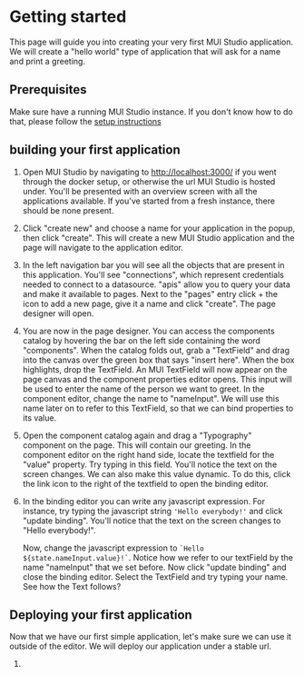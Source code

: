 # Getting started

This page will guide you into creating your very first MUI Studio application. We will create a "hello world" type of application that will ask for a name and print a greeting.

## Prerequisites

Make sure have a running MUI Studio instance. If you don't know how to do that, please follow the [setup instructions](./setup.md)

## building your first application

1. Open MUI Studio by navigating to [http://localhost:3000/](http://localhost:3000/) if you went through the docker setup, or otherwise the url MUI Studio is hosted under. You'll be presented with an overview screen with all the applications available. If you've started from a fresh instance, there should be none present.

   <!-- TODO: screenshot "apps overview" -->

1. Click "create new" and choose a name for your application in the popup, then click "create". This will create a new MUI Studio application and the page will navigate to the application editor.

   <!-- TODO: screenshot "editor overview" -->

1. In the left navigation bar you will see all the objects that are present in this application. You'll see "connections", which represent credentials needed to connect to a datasource. "apis" allow you to query your data and make it available to pages. Next to the "pages" entry click + the icon to add a new page, give it a name and click "create". The page designer will open.

   <!-- TODO: screenshot "page designer" -->

1. You are now in the page designer. You can access the components catalog by hovering the bar on the left side containing the word "components". When the catalog folds out, grab a "TextField" and drag into the canvas over the green box that says "insert here". When the box highlights, drop the TextField. An MUI TextField will now appear on the page canvas and the component properties editor opens. This input will be used to enter the name of the person we want to greet. In the component editor, change the name to "nameInput". We will use this name later on to refer to this TextField, so that we can bind properties to its value.

   <!-- TODO: screenshot "page + textfield + component editor with name update" -->

1. Open the component catalog again and drag a "Typography" component on the page. This will contain our greeting. In the component editor on the right hand side, locate the textfield for the "value" property. Try typing in this field. You'll notice the text on the screen changes. We can also make this value dynamic. To do this, click the link icon to the right of the textfield to open the binding editor.

   <!-- TODO: screenshot "detail value input + link icon" -->

1. In the binding editor you can write any javascript expression. For instance, try typing the javascript string `'Hello everybody!'` and click "update binding". You'll notice that the text on the screen changes to "Hello everybody!".

   Now, change the javascript expression to `` `Hello ${state.nameInput.value}!` ``. Notice how we refer to our textField by the name "nameInput" that we set before. Now click "update binding" and close the binding editor. Select the TextField and try typing your name. See how the Text follows?

   <!-- TODO: screenshot "Show working application" -->

## Deploying your first application

Now that we have our first simple application, let's make sure we can use it outside of the editor. We will deploy our application under a stable url.

1.
